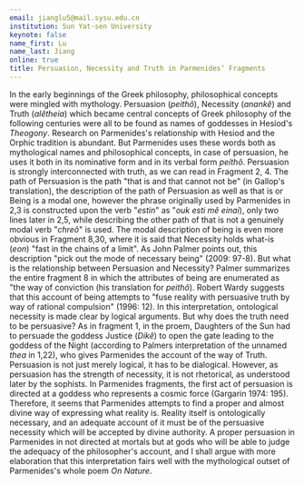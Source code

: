```yaml
---
email: jianglu5@mail.sysu.edu.cn
institution: Sun Yat-sen University
keynote: false
name_first: Lu
name_last: Jiang
online: true
title: Persuasion, Necessity and Truth in Parmenides’ Fragments
---
```

In the early beginnings of the Greek philosophy, philosophical concepts were mingled with mythology. Persuasion (*peithô*), Necessity (*anankê*) and Truth (*alêtheia*) which became central concepts of Greek philosophy of the following centuries were all to be found as names of goddesses in Hesiod's *Theogony*. Research on Parmenides's relationship with Hesiod and the Orphic tradition is abundant. But Parmenides uses these words both as mythological names and philosophical concepts, in case of persuasion, he uses it both in its nominative form and in its verbal form *peíthô*. Persuasion is strongly interconnected with truth, as we can read in Fragment 2, 4. The path of Persuasion is the path "that is and that cannot not be" (in Gallop's translation), the description of the path of Persuasion as well as that is or Being is a modal one, however the phrase originally used by Parmenides in 2,3 is constructed upon the verb "*estin*" as "*ouk esti mê einai*), only two lines later in 2,5, while describing the other path of that is not a genuinely modal verb "*chreô*" is used. The modal description of being is even more obvious in Fragment 8,30, where it is said that Necessity holds what-is (*eon*) "fast in the chains of a limit". As John Palmer points out, this description "pick out the mode of necessary being" (2009: 97-8). But what is the relationship between Persuasion and Necessity? Palmer summarizes the entire fragment 8 in which the attributes of being are enumerated as "the way of conviction (his translation for *peithô*). Robert Wardy suggests that this account of being attempts to "fuse reality with persuasive truth by way of rational compulsion" (1996: 12). In this interpretation, ontological necessity is made clear by logical arguments. But why does the truth need to be persuasive? As in fragment 1, in the proem, Daughters of the Sun had to persuade the goddess Justice (*Dikê*) to open the gate leading to the goddess of the Night (according to Palmers interpretation of the unnamed *thea* in 1,22), who gives Parmenides the account of the way of Truth. Persuasion is not just merely logical, it has to be dialogical. However, as persuasion has the strength of necessity, it is not rhetorical, as understood later by the sophists. In Parmenides fragments, the first act of persuasion is directed at a goddess who represents a cosmic force (Gargarin 1974: 195). Therefore, it seems that Parmenides attempts to find a proper and almost divine way of expressing what reality is. Reality itself is ontologically necessary, and an adequate account of it must be of the persuasive necessity which will be accepted by divine authority. A proper persuasion in Parmenides in not directed at mortals but at gods who will be able to judge the adequacy of the philosopher's account, and I shall argue with more elaboration that this interpretation fairs well with the mythological outset of Parmenides's whole poem *On Nature*.
